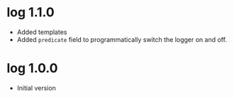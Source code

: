 # log 1.1.0

- Added templates
- Added `predicate` field to programmatically switch the logger on and off.

# log 1.0.0

* Initial version
